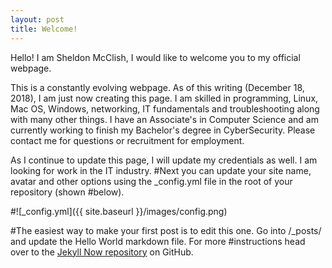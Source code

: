 ```yaml
---
layout: post
title: Welcome!
---
```

Hello! I am Sheldon McClish, I would like to welcome you to my official webpage.

This is a constantly evolving webpage. As of this writing (December 18, 2018), I am just now creating this page. I am skilled in programming, Linux, Mac OS, Windows, networking, IT fundamentals and troubleshooting along with many other things. I have an Associate's in Computer Science and am currently working to finish my Bachelor's degree in CyberSecurity. Please contact me for questions or recruitment for employment.

As I continue to update this page, I will update my credentials as well. I am looking for work in the IT industry.
#Next you can update your site name, avatar and other options using the _config.yml file in the root of your repository (shown #below).

#![_config.yml]({{ site.baseurl }}/images/config.png)

#The easiest way to make your first post is to edit this one. Go into /_posts/ and update the Hello World markdown file. For more #instructions head over to the [Jekyll Now repository](https://github.com/barryclark/jekyll-now) on GitHub.
